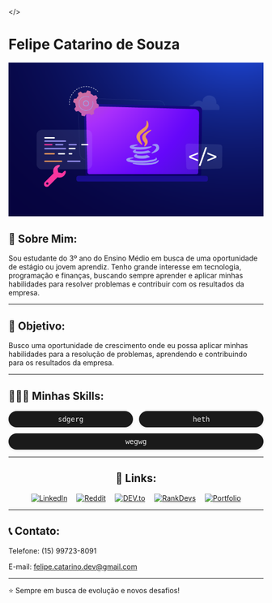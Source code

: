   </><h1>Felipe Catarino de Souza</h1>
<img src="2022-Todays-Industries-using-Java-Application.png">

<h2>👋 Sobre Mim:</h2>
Sou estudante do 3º ano do Ensino Médio em busca de uma oportunidade de estágio ou jovem aprendiz. Tenho grande interesse em tecnologia, programação e finanças, buscando sempre aprender e aplicar minhas habilidades para resolver problemas e contribuir com os resultados da empresa.

-----

<h2>🎯 Objetivo:</h2>
Busco uma oportunidade de crescimento onde eu possa aplicar minhas habilidades para a resolução de problemas, aprendendo e contribuindo para os resultados da empresa.

----

<h2>🧑🏻‍💻 Minhas Skills:</h2>
<div style="display: grid; grid-template-columns: repeat(2, 1fr); gap: 12px; justify-content: start;">
  <span style="background-color: #1a1a1a; color: #f0f0f0; padding: 8px 16px; border-radius: 20px; font-family: monospace; box-shadow: 0 2px 5px rgba(0,0,0,0.1); text-align: center;">sdgerg</span>
  <span style="background-color: #1a1a1a; color: #f0f0f0; padding: 8px 16px; border-radius: 20px; font-family: monospace; box-shadow: 0 2px 5px rgba(0,0,0,0.1); text-align: center;">heth</span>
  <span style="background-color: #1a1a1a; color: #f0f0f0; padding: 8px 16px; border-radius: 20px; font-family: monospace; box-shadow: 0 2px 5px rgba(0,0,0,0.1); text-align: center; grid-column: span 2;">wegwg</span>
</div>

--------

<h2 align="center">🔗 Links:</h2>
<p align="center">
  <a href=" " target="_blank"><img src="https://img.shields.io/badge/LinkedIn-0077B5?style=for-the-badge&logo=linkedin&logoColor=white" alt="LinkedIn"></a> 
  <a href=" " target="_blank"><img src="https://img.shields.io/badge/Reddit-FF4500?style=for-the-badge&logo=reddit&logoColor=white" alt="Reddit"></a> 
  <a href=" " target="_blank"><img src="https://img.shields.io/badge/DEV.to-0A0A0A?style=for-the-badge&logo=dev.to&logoColor=white" alt="DEV.to"></a> 
  <a href=" " target="_blank"><img src="https://img.shields.io/badge/RankDevs-000000?style=for-the-badge&logo=about.me&logoColor=white" alt="RankDevs"></a> 
  <a href=" " target="_blank"><img src="https://img.shields.io/badge/Portfolio-FF6B6B?style=for-the-badge&logo=circle&logoColor=white" alt="Portfolio"></a>
</p>


---------

<h2>📞 Contato:</h2>

Telefone: (15) 99723-8091

E-mail: felipe.catarino.dev@gmail.com

----
⭐️ Sempre em busca de evolução e novos desafios!

